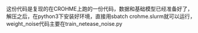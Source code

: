 这份代码是复现的在CROHME上跑的一份代码，数据和基础模型已经准备好了，解压之后，在python3下安装好环境，直接用sbatch crohme.slurm就可以运行，weight_noise代码主要在train_netease_noise.py
